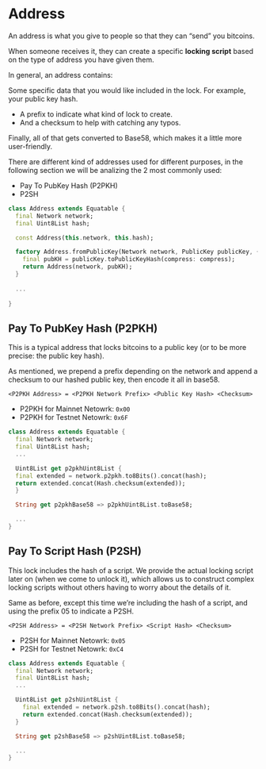 # Address

An address is what you give to people so that they can “send” you bitcoins.

When someone receives it, they can create a specific **locking script** based on the type of address you have given them.

In general, an address contains:

Some specific data that you would like included in the lock. For example, your public key hash.
- A prefix to indicate what kind of lock to create.
- And a checksum to help with catching any typos.

Finally, all of that gets converted to Base58, which makes it a little more user-friendly.

There are different kind of addresses used for different purposes, in the following section we will be
analizing the 2 most commonly used:

- Pay To PubKey Hash (P2PKH)
- P2SH

```dart 
class Address extends Equatable {
  final Network network;
  final Uint8List hash;

  const Address(this.network, this.hash);

  factory Address.fromPublicKey(Network network, PublicKey publicKey, {bool compress = false}) {
    final pubKH = publicKey.toPublicKeyHash(compress: compress);
    return Address(network, pubKH);
  }
  
  ...
  
}
```

## Pay To PubKey Hash (P2PKH)

This is a typical address that locks bitcoins to a public key (or to be more precise: the public key hash).

As mentioned, we prepend a prefix depending on the network and append a checksum to our hashed public key, then encode it all in base58.

```
<P2PKH Address> = <P2PKH Network Prefix> <Public Key Hash> <Checksum>
```

- P2PKH for Mainnet Netowrk: `0x00`
- P2PKH for Testnet Netowrk: `0x6F`

```dart
class Address extends Equatable {
  final Network network;
  final Uint8List hash;
  ...

  Uint8List get p2pkhUint8List {
  final extended = network.p2pkh.to8Bits().concat(hash);
  return extended.concat(Hash.checksum(extended));
  }

  String get p2pkhBase58 => p2pkhUint8List.toBase58;

  ...
}
```

## Pay To Script Hash (P2SH)

This lock includes the hash of a script. We provide the actual locking script later on (when we come to unlock it), which allows us to construct complex locking scripts without others having to worry about the details of it.

Same as before, except this time we’re including the hash of a script, and using the prefix 05 to indicate a P2SH.

```
<P2SH Address> = <P2SH Network Prefix> <Script Hash> <Checksum>
```

- P2SH for Mainnet Netowrk: `0x05`
- P2SH for Testnet Netowrk: `0xC4`

```dart
class Address extends Equatable {
  final Network network;
  final Uint8List hash;
  ...

  Uint8List get p2shUint8List {
    final extended = network.p2sh.to8Bits().concat(hash);
    return extended.concat(Hash.checksum(extended));
  }

  String get p2shBase58 => p2shUint8List.toBase58;

  ...
}
```